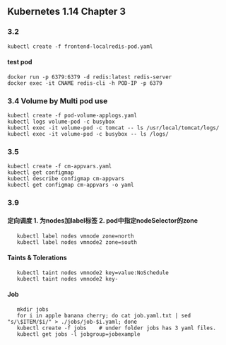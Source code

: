 ## Kubernetes 1.14 Chapter 3


### 3.2
	kubectl create -f frontend-localredis-pod.yaml

#### test pod
	docker run -p 6379:6379 -d redis:latest redis-server
	docker exec -it CNAME redis-cli -h POD-IP -p 6379


### 3.4 Volume by Multi pod use
	kubectl create -f pod-volume-applogs.yaml
	kubectl logs volume-pod -c busybox
	kubectl exec -it volume-pod -c tomcat -- ls /usr/local/tomcat/logs/
	kubectl exec -it volume-pod -c busybox -- ls /logs/

### 3.5 
	kubectl create -f cm-appvars.yaml
	kubectl get configmap
	kubectl describe configmap cm-appvars
	kubectl get configmap cm-appvars -o yaml

### 3.9

#### 定向调度 1. 为nodes加label标签  2. pod中指定nodeSelector的zone  
       kubectl label nodes vmnode zone=north
       kubectl label nodes vmnode2 zone=south

#### Taints & Tolerations
       kubectl taint nodes vmnode2 key=value:NoSchedule
       kubectl taint nodes vmnode2 key-

#### Job
       mkdir jobs
       for i in apple banana cherry; do cat job.yaml.txt | sed "s/\$ITEM/$i/" > ./jobs/job-$i.yaml; done
       kubectl create -f jobs    # under folder jobs has 3 yaml files.
       kubectl get jobs -l jobgroup=jobexample       





